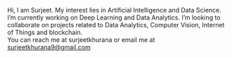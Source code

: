 Hi, I am Surjeet.
My interest lies in Artificial Intelligence and Data Science. 
I’m currently working on Deep Learning and Data Analytics. 
I’m looking to collaborate on projects related to Data Analytics, Computer Vision, Internet of Things and blockchain.  
You can reach me at surjeetkhurana or email me at surjeetkhurana9@gmail.com

<!---
surjeetkhurana/surjeetkhurana is a ✨ special ✨ repository because its `README.md` (this file) appears on your GitHub profile.
You can click the Preview link to take a look at your changes.
--->
